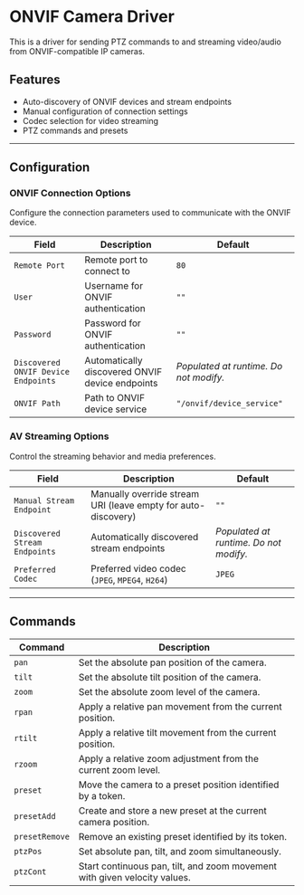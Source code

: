 # ONVIF Camera Driver

This is a driver for sending PTZ commands to and streaming video/audio from ONVIF-compatible IP cameras.

## Features

- Auto-discovery of ONVIF devices and stream endpoints
- Manual configuration of connection settings
- Codec selection for video streaming
- PTZ commands and presets

---

## Configuration

### ONVIF Connection Options

Configure the connection parameters used to communicate with the ONVIF device.

| Field            | Description | Default                                |
|------------------|-------------|----------------------------------------|
| `Remote Port`    | Remote port to connect to | `80`                                   |
| `User`           | Username for ONVIF authentication | `""`                                   |
| `Password`       | Password for ONVIF authentication | `""`                                   |
| `Discovered ONVIF Device Endpoints` | Automatically discovered ONVIF device endpoints | _Populated at runtime. Do not modify._ |
| `ONVIF Path`     | Path to ONVIF device service | `"/onvif/device_service"`              |

### AV Streaming Options

Control the streaming behavior and media preferences.

| Field                        | Description                                                   | Default                                |
|------------------------------|---------------------------------------------------------------|----------------------------------------|
| `Manual Stream Endpoint`     | Manually override stream URI (leave empty for auto-discovery) | `""`                                   |
| `Discovered Stream Endpoints` | Automatically discovered stream endpoints                     | _Populated at runtime. Do not modify._ |
| `Preferred Codec`            | Preferred video codec (`JPEG`, `MPEG4`, `H264`)               | `JPEG`                                 |

---

## Commands

| Command        | Description                                                                 |
|----------------|-----------------------------------------------------------------------------|
| `pan`          | Set the absolute pan position of the camera.                               |
| `tilt`         | Set the absolute tilt position of the camera.                              |
| `zoom`         | Set the absolute zoom level of the camera.                                 |
| `rpan`         | Apply a relative pan movement from the current position.                   |
| `rtilt`        | Apply a relative tilt movement from the current position.                  |
| `rzoom`        | Apply a relative zoom adjustment from the current zoom level.              |
| `preset`       | Move the camera to a preset position identified by a token.                |
| `presetAdd`    | Create and store a new preset at the current camera position.              |
| `presetRemove` | Remove an existing preset identified by its token.                         |
| `ptzPos`       | Set absolute pan, tilt, and zoom simultaneously.                           |
| `ptzCont`      | Start continuous pan, tilt, and zoom movement with given velocity values.  |

